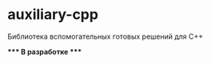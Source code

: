 # auxiliary-cpp

Библиотека вспомогательных готовых решений для C++

**\*\*\* В разработке \*\*\***
